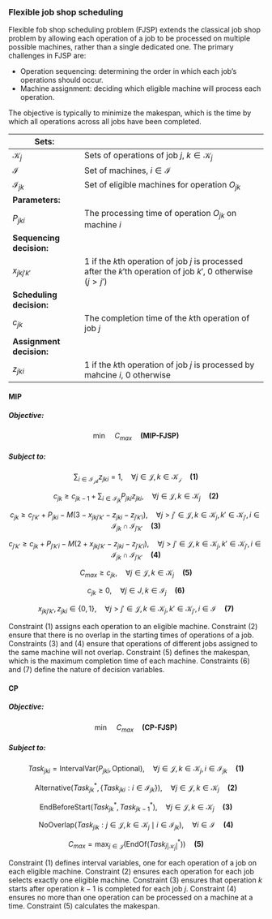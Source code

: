 ### Flexible job shop scheduling

Flexible fob shop scheduling problem (FJSP) extends the classical job shop problem by allowing each operation of a job to be processed on multiple possible machines, rather than a single dedicated one. The primary challenges in FJSP are:

 * Operation sequencing: determining the order in which each job’s operations should occur.
 * Machine assignment: deciding which eligible machine will process each operation.

The objective is typically to minimize the makespan, which is the time by which all operations across all jobs have been completed.

| Sets:                    |                                                              |
| ------------------------ | ------------------------------------------------------------ |
| $\mathcal{K}_j$          | Sets of operations of job $j$, $k \in \mathcal{K}_j$         |
| $\mathcal{I}$            | Set of machines, $i \in \mathcal{I}$                         |
| $\mathcal{I}_{jk}$       | Set of eligible machines for operation $O_{jk}$              |
| **Parameters:**          |                                                              |
| $P_{jki}$                | The processing time of operation $O_{jk}$ on machine $i$     |
| **Sequencing decision:** |                                                              |
| $x_{jkj'k'}$             | 1 if the $k$th operation of job $j$ is processed after the $k'$th operation of job $k'$, 0 otherwise ($j > j'$) |
| **Scheduling decision:** |                                                              |
| $c_{jk}$                 | The completion time of the $k$th operation of job $j$        |
| **Assignment decision:** |                                                              |
| $z_{jki}$                | 1 if the $k$th operation of job $j$ is processed by mahcine $i$, 0 otherwise |

#### MIP

##### Objective: 

$$
\min \quad C_{max} \quad \textbf{(MIP-FJSP)}
$$

##### Subject to:

$$
\sum_{i \in \mathcal{I_{jk}}} z_{jki} = 1, \quad \forall j \in \mathcal{J}, k \in \mathcal{K_j} \quad \textbf{(1)}
$$

$$
c_{jk} \geq c_{j k - 1} + \sum_{i \in \mathcal{I}_{jk}} P_{jki} z_{jki}, \quad \forall j \in \mathcal{J}, k \in \mathcal{K}_j \quad \textbf{(2)}
$$

$$
c_{jk} \geq c_{j'k'} + P_{jki} - M (3 - x_{jkj'k'} - z_{jki} - z_{j'k'i}), \quad \forall j > j' \in \mathcal{J}, k \in \mathcal{K}_j, k' \in \mathcal{K}_{j'}, i \in \mathcal{I}_{jk} \cap \mathcal{I}_{j'k'} \quad \textbf{(3)}
$$

$$
c_{j'k'} \geq c_{jk} + P_{j'k'i} - M (2 + x_{jkj'k'} - z_{jki} - z_{j'k'i}), \quad \forall j > j' \in \mathcal{J}, k \in \mathcal{K}_j, k' \in \mathcal{K}_{j'}, i \in \mathcal{I}_{jk} \cap \mathcal{I}_{j'k'} \quad \textbf{(4)}
$$

$$
C_{max} \geq c_{jk}, \quad \forall j \in \mathcal{J}, k \in \mathcal{K}_j \quad \textbf{(5)}
$$

$$
c_{jk} \geq 0, \quad \forall j \in J, k \in \mathcal{I}_j \quad \textbf{(6)}
$$

$$
x_{jkj'k'}, z_{jki} \in \{0, 1\}, \quad \forall j > j' \in \mathcal{J}, k \in \mathcal{K}_j, k' \in \mathcal{K}_{j'}, i \in \mathcal{I} \quad \textbf{(7)}
$$

Constraint (1) assigns each operation to an eligible machine. Constraint (2) ensure that there is no overlap in the starting times of operations of a job. Constraints (3) and (4) ensure that operations of different jobs assigned to the same machine will not overlap. Constraint (5) defines the makespan, which is the maximum completion time of each machine. Constraints (6) and (7) define the nature of decision variables.

#### CP

##### Objective:

$$
\min \quad C_{max} \quad \textbf{(CP-FJSP)}
$$

##### Subject to:

$$
Task_{jki} = \text{IntervalVar}(P_{jki}, \text{Optional}), \quad \forall j \in \mathcal{J}, k \in \mathcal{K}_j, i \in \mathcal{I}_{jk} \quad \textbf{(1)}
$$

$$
\text{Alternative}(Task_{jk}^*, \{Task_{jki}: i \in \mathcal{I}_{jk}\}), \quad \forall j \in \mathcal{J}, k \in \mathcal{K}_j \quad \textbf{(2)}
$$

$$
\text{EndBeforeStart}(Task_{jk}^*, Task_{jk-1}^*), \quad \forall j \in \mathcal{J}, k \in \mathcal{K}_j \quad \textbf{(3)}
$$

$$
\text{NoOverlap}(Task_{jik}: j \in \mathcal{J}, k \in \mathcal{K}_j \mid i \in \mathcal{I}_{jk}), \quad \forall i \in \mathcal{I} \quad \textbf{(4)}
$$

$$
C_{max} = \max_{j \in \mathcal{J}}(\text{EndOf}(Task_{j|\mathcal{K}_j|}^*)) \quad \textbf{(5)}
$$

Constraint (1) defines interval variables, one for each operation of a job on each eligible machine. Constraint (2) ensures each operation for each job selects exactly one eligible machine. Constraint (3) ensures that operation $k$ starts after operation $k - 1$ is completed for each job $j$. Constraint (4) ensures no more than one operation can be processed on a machine at a time. Constraint (5) calculates the makespan.

